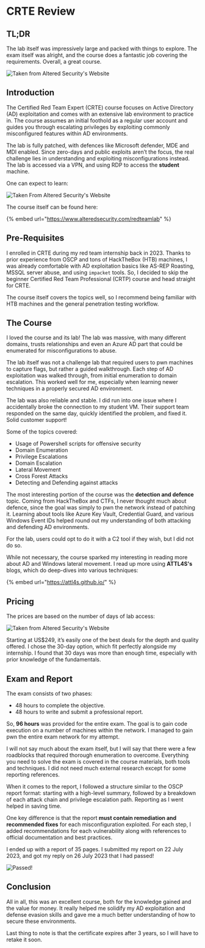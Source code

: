 # CRTE Review

## TL;DR

The lab itself was impressively large and packed with things to explore. The exam itself was alright, and the course does a fantastic job covering the requirements. Overall, a great course.

![Taken from Altered Security's Website](../../../../.gitbook/assets/crte-review-image.png)

## Introduction

The Certified Red Team Expert (CRTE) course focuses on Active Directory (AD) exploitation and comes with an extensive lab environment to practice in. The course assumes an initial foothold as a regular user account and guides you through escalating privileges by exploiting commonly misconfigured features within AD environments.

The lab is fully patched, with defences like Microsoft defender, MDE and MDI enabled. Since zero-days and public exploits aren’t the focus, the real challenge lies in understanding and exploiting misconfigurations instead. The lab is accessed via a VPN, and using RDP to access the **student** machine.

One can expect to learn:

![Taken From Altered Security's Website](../../../../.gitbook/assets/crte-review-image-3.png)


The course itself can be found here:

{% embed url="https://www.alteredsecurity.com/redteamlab" %}

## Pre-Requisites

I enrolled in CRTE during my red team internship back in 2023. Thanks to prior experience from OSCP and tons of HackTheBox (HTB) machines, I was already comfortable with AD exploitation basics like AS-REP Roasting, MSSQL server abuse, and using `impacket` tools. So, I decided to skip the beginner Certified Red Team Professional (CRTP) course and head straight for CRTE.

The course itself covers the topics well, so I recommend being familiar with HTB machines and the general penetration testing workflow.

## The Course

I loved the course and its lab! The lab was massive, with many different domains, trusts relationships and even an Azure AD part that could be enumerated for misconfigurations to abuse.

The lab itself was not a challenge lab that required users to pwn machines to capture flags, but rather a guided walkthrough. Each step of AD exploitation was walked through, from initial enumeration to domain escalation. This worked well for me, especially when learning newer techniques in a properly secured AD environment.

The lab was also reliable and stable. I did run into one issue where I accidentally broke the connection to my student VM. Their support team responded on the same day, quickly identified the problem, and fixed it. Solid customer support!

Some of the topics covered:

- Usage of Powershell scripts for offensive security
- Domain Enumeration
- Privilege Escalations
- Domain Escalation
- Lateral Movement
- Cross Forest Attacks
- Detecting and Defending against attacks

The most interesting portion of the course was the **detection and defence** topic. Coming from HackTheBox and CTFs, I never thought much about defence, since the goal was simply to pwn the network instead of patching it. Learning about tools like Azure Key Vault, Credential Guard, and various Windows Event IDs helped round out my understanding of both attacking and defending AD environments.

For the lab, users could opt to do it with a C2 tool if they wish, but I did not do so.

While not necessary, the course sparked my interesting in reading more about AD and Windows lateral movement. I read up more using **ATTL4S's** blogs, which do deep-dives into various techniques:

{% embed url="https://attl4s.github.io/" %}

## Pricing

The prices are based on the number of days of lab access:

![Taken from Altered Security's Website](../../../../.gitbook/assets/crte-review-image-1.png)

Starting at US$249, it’s easily one of the best deals for the depth and quality offered. I chose the 30-day option, which fit perfectly alongside my internship. I found that 30 days was more than enough time, especially with prior knowledge of the fundamentals.

## Exam and Report

The exam consists of two phases:

- 48 hours to complete the objective.
- 48 hours to write and submit a professional report.

So, **96 hours** was provided for the entire exam. The goal is to gain code execution on a number of machines within the network. I managed to gain pwn the entire exam network for my attempt.

I will not say much about the exam itself, but I will say that there were a few roadblocks that required thorough enumeration to overcome. Everything you need to solve the exam is covered in the course materials, both tools and techniques. I did not need much external research except for some reporting references.

When it comes to the report, I followed a structure similar to the OSCP report format: starting with a high-level summary, followed by a breakdown of each attack chain and privilege escalation path. Reporting as I went helped in saving time.

One key difference is that the report **must contain remediation and recommended fixes** for each misconfiguration exploited. For each step, I added recommendations for each vulnerability along with references to official documentation and best practices.

I ended up with a report of 35 pages. I submitted my report on 22 July 2023, and got my reply on 26 July 2023 that I had passed!

![Passed!](../../../../.gitbook/assets/crte-review-image-2.png)

## Conclusion

All in all, this was an excellent course, both for the knowledge gained and the value for money. It really helped me solidify my AD exploitation and defense evasion skills and gave me a much better understanding of how to secure these environments.

Last thing to note is that the certificate expires after 3 years, so I will have to retake it soon.